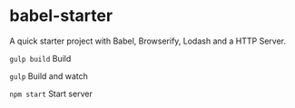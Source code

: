# babel-starter

A quick starter project with Babel, Browserify, Lodash and a HTTP Server.

`gulp build` Build

`gulp` Build and watch

`npm start` Start server
